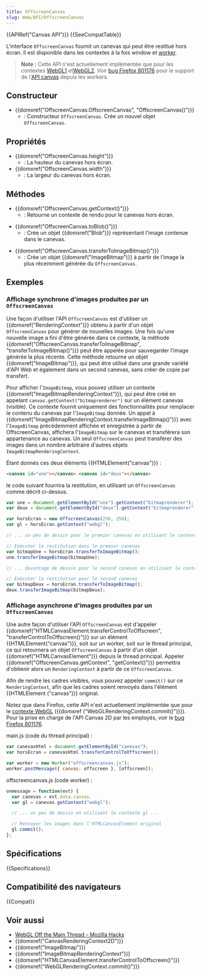 ```yaml
---
title: OffscreenCanvas
slug: Web/API/OffscreenCanvas
---
```


{{APIRef("Canvas API")}} {{SeeCompatTable}}

L'interface `OffscreenCanvas` fournit un canevas qui peut être restitué hors écran. Il est disponible dans les contextes à la fois window et [worker](/fr/docs/Web/API/Web_Workers_API).

> **Note :** Cette API n'est actuellement implémentée que pour les contextes [WebGL1](/fr/docs/Web/API/WebGLRenderingContext) et[WebGL2](/fr/docs/Web/API/WebGL2RenderingContext). Voir [bug Firefox 801176](https://bugzil.la/801176) pour le support de l'[API canvas](/fr/docs/Web/API/Canvas_API) depuis les workers.

## Constructeur

- {{domxref("OffscreenCanvas.OffscreenCanvas", "OffscreenCanvas()")}}
  - : Constructeur `OffscreenCanvas`. Crée un nouvel objet `OffscreenCanvas`.

## Propriétés

- {{domxref("OffscreenCanvas.height")}}
  - : La hauteur du canevas hors écran.
- {{domxref("OffscreenCanvas.width")}}
  - : La largeur du canevas hors écran.

## Méthodes

- {{domxref("OffscreenCanvas.getContext()")}}
  - : Retourne un contexte de rendu pour le canevas hors écran.

<!---->

- {{domxref("OffscreenCanvas.toBlob()")}}
  - : Crée un objet {{domxref("Blob")}} représentant l'image contenue dans le canevas.

<!---->

- {{domxref("OffscreenCanvas.transferToImageBitmap()")}}
  - : Crée un objet {{domxref("ImageBitmap")}} à partir de l'image la plus récemment générée du `OffscreenCanvas`.

## Exemples

### Affichage synchrone d'images produites par un `OffscreenCanvas`

Une façon d'utiliser l'API `OffscreenCanvas` est d'utiliser un {{domxref("RenderingContext")}} obtenu à partir d'un objet `OffscreenCanvas` pour générer de nouvelles images. Une fois qu'une nouvelle image a fini d'être générée dans ce contexte, la méthode {{domxref("OffscreenCanvas.transferToImageBitmap", "transferToImageBitmap()")}} peut être appelée pour sauvegarder l'image générée la plus récente. Cette méthode retourne un objet {{domxref("ImageBitmap")}}, qui peut être utilisé dans une grande variété d'API Web et également dans un second canevas, sans créer de copie par transfert.

Pour afficher l'`ImageBitmap`, vous pouvez utiliser un contexte {{domxref("ImageBitmapRenderingContext")}}, qui peut être créé en appelant `canvas.getContext("bitmaprenderer")` sur un élément canevas (visible). Ce contexte fournit uniquement des fonctionnalités pour remplacer le contenu du canevas par l'`ImageBitmap` donnée. Un appel à {{domxref("ImageBitmapRenderingContext.transferImageBitmap()")}} avec l'`ImageBitmap` précédemment affichée et enregistrée à partir de OffscreenCanvas, affichera l'`ImageBitmap` sur le canevas et transférera son appartenance au canevas. Un seul `OffscreenCanvas` peut transférer des images dans un nombre arbitraire d'autres objets `ImageBitmapRenderingContext`.

Étant donnés ces deux éléments {{HTMLElement("canvas")}} :

```html
<canvas id="une"></canvas> <canvas id="deux"></canvas>
```

le code suivant fournira la restitution, en utilisant un `OffscreenCanvas` comme décrit ci-dessus.

```js
var une = document.getElementById("une").getContext("bitmaprenderer");
var deux = document.getElementById("deux").getContext("bitmaprenderer");

var horsEcran = new OffscreenCanvas(256, 256);
var gl = horsEcran.getContext("webgl");

// ... un peu de dessin pour le premier canevas en utilisant le contexte gl ...

// Exécuter la restitution dans le premier canevas
var bitmapUne = horsEcran.transferToImageBitmap();
une.transferImageBitmap(bitmapUne);

// ... davantage de dessin pour le second canevas en utilisant le context gl ...

// Exécuter la restitution pour le second canevas
var bitmapDeux = horsEcran.transferToImageBitmap();
deux.transferImageBitmap(bitmapDeux);
```

### Affichage asynchrone d'images produites par un `OffscreenCanvas`

Une autre façon d'utiliser l'API `OffscreenCanvas` est d'appeler {{domxref("HTMLCanvasElement.transferControlToOffscreen", "transferControlToOffscreen()")}} sur un élément {{HTMLElement("canvas")}}, soit sur un worker, soit sur le thread principal, ce qui retournera un objet `OffscreenCanvas` à partir d'un objet {{domxref("HTMLCanvasElement")}} depuis le thread principal. Appeler {{domxref("OffscreenCanvas.getContext", "getContext()")}} permettra d'obtienir alors un `RenderingContext` à partir de ce `OffscreenCanvas`.

Afin de rendre les cadres visibles, vous pouvez appeler `commit()` sur ce `RenderingContext`, afin que les cadres soient renvoyés dans l'élément {{HTMLElement ("canvas")}} original.

Notez que dans Firefox, cette API n'est actuellement implémentée que pour le [contexte WebGL](/fr/docs/Web/API/WebGL_API) ({{domxref ("WebGLRenderingContext.commit()")}}). Pour la prise en charge de l'API Canvas 2D par les employés, voir le [bug Firefox 801176](https://bugzil.la/801176).

main.js (code du thread principal) :

```js
var canevasHtml = document.getElementById("canevas");
var horsEcran = canevasHtml.transferControlToOffscreen();

var worker = new Worker("offscreencanvas.js");
worker.postMessage({ canvas: offscreen }, [offscreen]);
```

offscreencanvas.js (code worker) :

```js
onmessage = function(evt) {
  var canevas = evt.data.canvas.
  var gl = canevas.getContext("webgl");

  // ... un peu de dessin en utilisant le contexte gl ...

  // Renvoyer les images dans l'HTMLCanvasElement original
  gl.commit();
};
```

## Spécifications

{{Specifications}}

## Compatibilité des navigateurs

{{Compat}}

## Voir aussi

- [WebGL Off the Main Thread – Mozilla Hacks](https://hacks.mozilla.org/2016/01/webgl-off-the-main-thread/)
- {{domxref("CanvasRenderingContext2D")}}
- {{domxref("ImageBitmap")}}
- {{domxref("ImageBitmapRenderingContext")}}
- {{domxref("HTMLCanvasElement.transferControlToOffscreen()")}}
- {{domxref("WebGLRenderingContext.commit()")}}
